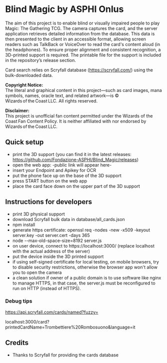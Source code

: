 # Blind Magic by ASPHI Onlus

The aim of this project is to enable blind or visually impaired people to play Magic: The Gathering TCG. The camera captures the card, and the server application retrieves detailed information from the database. This data is then presented to the client in an accessible format, allowing screen readers such as TalkBack or VoiceOver to read the card's content aloud (in the headphones).
To ensure proper alignment and consistent recognition, a 3D-printed support is required. The printable file for the support is included in the repository’s release section.

Card search relies on Scryfall database (https://scryfall.com/) using the bulk-downloaded data.

**Copyright Notice:**  
The literal and graphical content in this project—such as card images, mana symbols, names, oracle text, and related artwork—is © Wizards of the Coast LLC. All rights reserved.

**Disclaimer:**  
This project is unofficial fan content permitted under the Wizards of the Coast Fan Content Policy. It is neither affiliated with nor endorsed by Wizards of the Coast LLC.

## Quick setup
* print the 3D support (you can find it in the latest releases: https://github.com/Fondazione-ASPHI/Blind_Magic/releases)
* open the web app: -public link will appear here-
* insert your Endpoint and Apikey for OCR
* put the phone face up on the base of the 3D support
* press START button on the web app
* place the card face down on the upper part of the 3D support 

## Instructions for developers

* print 3D physical support
* download Scryfall bulk data in database/all_cards.json
* npm install
* generate https certificate: openssl req -nodes -new -x509 -keyout server.key -out server.cert -days 365
* node --max-old-space-size=8192 server.js
* on user device, connect to https://localhost:3000/ (replace localhost with the actual address of the server)
* put the device inside the 3D printed support
* if using self-signed certificate for local testing, on mobile browsers, try to disable security restrictions, otherwise the browser app won't allow you to open the camera
* a clean solution if owner of a public domain is to use software like nginx to manage HTTPS, in that case, the server.js must be reconfigured to run on HTTP (instead of HTTPS).


### Debug tips
https://api.scryfall.com/cards/named?fuzzy=

localhost:3000/card?printedCardName=Trombettiere%20Rombosuono&language=it

## Credits
* Thanks to Scryfall for providing the cards database
